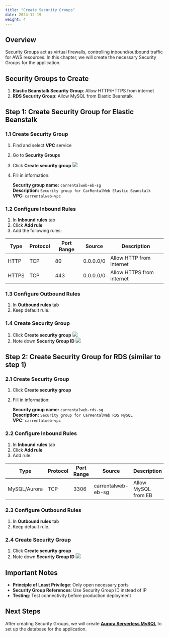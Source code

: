 ```yaml
---
title: "Create Security Groups"
date: 2024-12-19
weight: 4
---
```


## Overview

Security Groups act as virtual firewalls, controlling inbound/outbound traffic for AWS resources. In this chapter, we will create the necessary Security Groups for the application.

## Security Groups to Create

1. **Elastic Beanstalk Security Group**: Allow HTTP/HTTPS from internet
2. **RDS Security Group**: Allow MySQL from Elastic Beanstalk

## Step 1: Create Security Group for Elastic Beanstalk

### 1.1 Create Security Group
1. Find and select **VPC** service
2. Go to **Security Groups**
3. Click **Create security group**
![](/images/004/01.png)
4. Fill in information:

    **Security group name:** `carrentalweb-eb-sg`  
    **Description:** `Security group for CarRentalWeb Elastic Beanstalk`  
    **VPC:** `carrentalweb-vpc`

### 1.2 Configure Inbound Rules
1. In **Inbound rules** tab
2. Click **Add rule**
3. Add the following rules:

| Type | Protocol | Port Range | Source | Description |
|------|----------|------------|--------|-------------|
| HTTP | TCP | 80 | 0.0.0.0/0 | Allow HTTP from internet |
| HTTPS | TCP | 443 | 0.0.0.0/0 | Allow HTTPS from internet |

### 1.3 Configure Outbound Rules
1. In **Outbound rules** tab
2. Keep default rule.

### 1.4 Create Security Group
1. Click **Create security group**
![](/images/004/02.png)
2. Note down **Security Group ID**
![](/images/004/03.png)

## Step 2: Create Security Group for RDS (similar to step 1)

### 2.1 Create Security Group
1. Click **Create security group**
2. Fill in information:

    **Security group name:** `carrentalweb-rds-sg`  
    **Description:** `Security group for CarRentalWeb RDS MySQL`  
    **VPC:** `carrentalweb-vpc`

### 2.2 Configure Inbound Rules
1. In **Inbound rules** tab
2. Click **Add rule**
3. Add rule:

| Type | Protocol | Port Range | Source | Description |
|------|----------|------------|--------|-------------|
| MySQL/Aurora | TCP | 3306 | carrentalweb-eb-sg | Allow MySQL from EB |

### 2.3 Configure Outbound Rules
1. In **Outbound rules** tab
2. Keep default rule.

### 2.4 Create Security Group
1. Click **Create security group**
2. Note down **Security Group ID**
![](/images/004/04.png)

## Important Notes

- **Principle of Least Privilege**: Only open necessary ports
- **Security Group References**: Use Security Group ID instead of IP
- **Testing**: Test connectivity before production deployment

## Next Steps

After creating Security Groups, we will create **[Aurora Serverless MySQL](../5-Tao-Aurora-Database/)** to set up the database for the application. 
